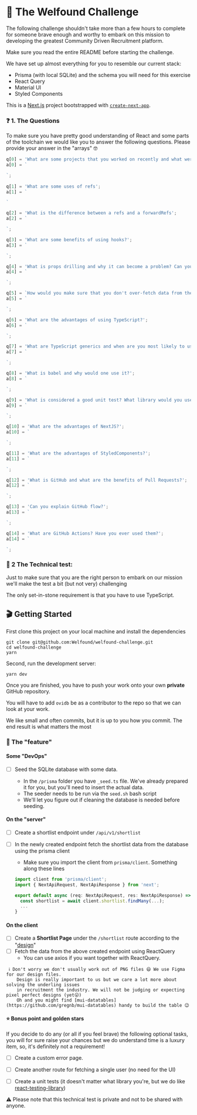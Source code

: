 # 🎉 The Welfound Challenge

The following challenge shouldn't take more than a few hours to complete for someone brave enough and worthy to embark on 
this mission to developing the greatest Community Driven Recruitment platform.

Make sure you read the entire README before starting the challenge.

We have set up almost everything for you to resemble our current stack:

- Prisma (with local SQLite) and the schema you will need for this exercise
- React Query
- Material UI
- Styled Components

This is a [Next.js](https://nextjs.org/) project bootstrapped with [`create-next-app`](https://github.com/vercel/next.js/tree/canary/packages/create-next-app).

### ❓ 1. The Questions
To make sure you have pretty good understanding of React and some parts of the toolchain we would like you to answer
the following questions. Please provide your answer in the "arrays" 🤓 

```typescript
q[0] = 'What are some projects that you worked on recently and what were some of the challenges you had to overcome?';
a[0] = `

`;
 
q[1] = 'What are some uses of refs';
a[1] = `

`

q[2] = 'What is the difference between a refs and a forwardRefs';
a[2] = `

`;

q[3] = 'What are some benefits of using hooks?';
a[3] = `

`;

q[4] = 'What is props drilling and why it can become a problem? Can you specify ways to avoid it?';
a[4] = `

`;

q[5] = `How would you make sure that you don't over-fetch data from the server?`;
a[5] = `

`;

q[6] = 'What are the advantages of using TypeScript?';
a[6] = `

`;

q[7] = 'What are TypeScript generics and when are you most likely to use them?';
a[7] = `

`;

q[8] = 'What is babel and why would one use it?';
a[8] = `

`;

q[9] = 'What is considered a good unit test? What library would you use for unit testing?';
a[9] = `

`;

q[10] = 'What are the advantages of NextJS?';
a[10] = `

`;

q[11] = 'What are the advantages of StyledComponents?';
a[11] = `

`;

q[12] = 'What is GitHub and what are the benefits of Pull Requests?';
a[12] = `

`;

q[13] = 'Can you explain GitHub flow?';
a[13] = `

`;

q[14] = 'What are GitHub Actions? Have you ever used them?';
a[14] = `

`;
```



### 🎯 2 The Technical test:
Just to make sure that you are the right person to embark on our mission we'll make the test a bit (but not very)
challenging

The only set-in-stone requirement is that you have to use TypeScript.

## 🎬 Getting Started

First clone this project on your local machine and install the dependencies
```
git clone git@github.com:Welfound/welfound-challenge.git
cd welfound-challenge
yarn
```



Second, run the development server:

```bash
yarn dev
```

Once you are finished, you have to push your work onto your own **private** GitHub repository.

You will have to add `ovidb` be as a contributor to the repo so that we can look at your work.

We like small and often commits, but it is up to you how you commit. 
The end result is what matters the most 


### 🧱 The "feature"

#### Some "DevOps"
- [ ] Seed the SQLite database with some data. 

    - In the `/prisma` folder you have `_seed.ts` file. We've already prepared it for you, but you'll need to insert the actual data.
    - The seeder needs to be run via the `seed.sh` bash script
    - We'll let you figure out if cleaning the database is needed before seeding.
    
#### On the "server" 
- [ ] Create a shortlist endpoint under `/api/v1/shortlist`
- [ ] In the newly created endpoint fetch the shortlist data from the database using the prisma client
  
    - Make sure you import the client from `prisma/client`. Something along these lines
  
    ```typescript
    import client from 'prisma/client';
    import { NextApiRequest, NextApiResponse } from 'next';
    
    export default async (req: NextApiRequest, res: NextApiResponse) => {
      const shortlist = await client.shortlist.findMany(...);
      ...
    }
    
    ```


#### On the client  
- [ ] Create a **Shortlist Page** under the `/shortlist` route according to the "[design](docs/features/shortlist/shortlist.png)"
- [ ] Fetch the data from the above created endpoint using ReactQuery
    - You can use axios if you want together with ReactQuery.
  
```    
 ℹ️ Don't worry we don't usually work out of PNG files 😄 We use Figma for our design files. 
    Design is really important to us but we care a lot more about solving the underling issues 
    in recruitment the industry. We will not be judging or expecting pixel perfect designs (yet😛)
    Oh and you might find [mui-datatables](https://github.com/gregnb/mui-datatables) handy to build the table 😉
```

#### ⭐️ Bonus point and golden stars 
If you decide to do any (or all if you feel brave) the following optional tasks, you will for sure raise your chances but
we do understand time is a luxury item, so, it's definitely not a requirement!
 
- [ ] Create a custom error page.
- [ ] Create another route for fetching a single user (no need for the UI)
- [ ] Create a unit tests (it doesn't matter what library you're, but we do like [react-testing-library](https://testing-library.com/docs/react-testing-library/intro/))



⚠️ Please note that this technical test is private and not to be shared with anyone. 




